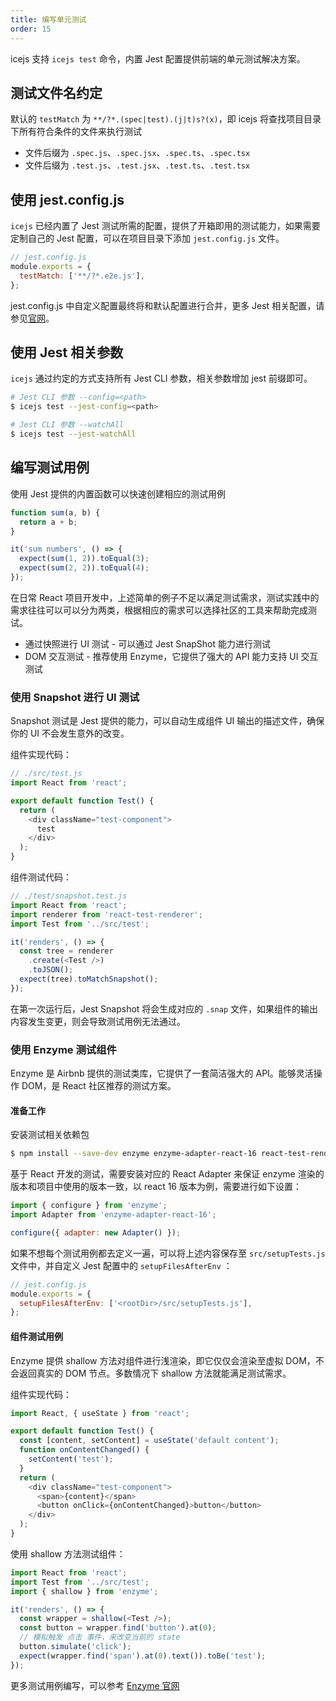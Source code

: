 ```yaml
---
title: 编写单元测试
order: 15
---
```


icejs 支持 `icejs test` 命令，内置 Jest 配置提供前端的单元测试解决方案。

## 测试文件名约定

默认的 `testMatch` 为 `**/?*.(spec|test).(j|t)s?(x)`，即 icejs 将查找项目目录下所有符合条件的文件来执行测试

* 文件后缀为 `.spec.js`、`.spec.jsx`、`.spec.ts`、`.spec.tsx`
* 文件后缀为 `.test.js`、`.test.jsx`、`.test.ts`、`.test.tsx`

## 使用 jest.config.js

`icejs` 已经内置了 Jest 测试所需的配置，提供了开箱即用的测试能力，如果需要定制自己的 Jest 配置，可以在项目目录下添加 `jest.config.js` 文件。

```js
// jest.config.js
module.exports = {
  testMatch: ['**/?*.e2e.js'],
};
```

jest.config.js 中自定义配置最终将和默认配置进行合并，更多 Jest 相关配置，请参见[官网](https://jestjs.io/docs/en/configuration)。

## 使用 Jest 相关参数

`icejs` 通过约定的方式支持所有 Jest CLI 参数，相关参数增加 jest 前缀即可。

```bash
# Jest CLI 参数 --config=<path>
$ icejs test --jest-config=<path>

# Jest CLI 参数 --watchAll
$ icejs test --jest-watchAll
```

## 编写测试用例

使用 Jest 提供的内置函数可以快速创建相应的测试用例

```js
function sum(a, b) {
  return a + b;
}

it('sum numbers', () => {
  expect(sum(1, 2)).toEqual(3);
  expect(sum(2, 2)).toEqual(4);
});
```

在日常 React 项目开发中，上述简单的例子不足以满足测试需求，测试实践中的需求往往可以可以分为两类，根据相应的需求可以选择社区的工具来帮助完成测试。

* 通过快照进行 UI 测试 - 可以通过 Jest SnapShot 能力进行测试
* DOM 交互测试 - 推荐使用 Enzyme，它提供了强大的 API 能力支持 UI 交互测试

### 使用 Snapshot 进行 UI 测试

Snapshot 测试是 Jest 提供的能力，可以自动生成组件 UI 输出的描述文件，确保你的 UI 不会发生意外的改变。

组件实现代码：

```js
// ./src/test.js
import React from 'react';

export default function Test() {
  return (
    <div className="test-component">
      test
    </div>
  );
}
```

组件测试代码：

```js
// ./test/snapshot.test.js
import React from 'react';
import renderer from 'react-test-renderer';
import Test from '../src/test';

it('renders', () => {
  const tree = renderer
    .create(<Test />)
    .toJSON();
  expect(tree).toMatchSnapshot();
});
```

在第一次运行后，Jest Snapshot 将会生成对应的 `.snap` 文件，如果组件的输出内容发生变更，则会导致测试用例无法通过。

### 使用 Enzyme 测试组件

Enzyme 是 Airbnb 提供的测试类库，它提供了一套简洁强大的 API。能够灵活操作 DOM，是 React 社区推荐的测试方案。

#### 准备工作

安装测试相关依赖包

```bash
$ npm install --save-dev enzyme enzyme-adapter-react-16 react-test-renderer
```

基于 React 开发的测试，需要安装对应的 React Adapter 来保证 enzyme 渲染的版本和项目中使用的版本一致，以 react 16 版本为例，需要进行如下设置：

```js
import { configure } from 'enzyme';
import Adapter from 'enzyme-adapter-react-16';

configure({ adapter: new Adapter() });
```

如果不想每个测试用例都去定义一遍，可以将上述内容保存至 `src/setupTests.js` 文件中，并自定义 Jest 配置中的 `setupFilesAfterEnv` ：

```js
// jest.config.js
module.exports = {
  setupFilesAfterEnv: ['<rootDir>/src/setupTests.js'],
};
```

#### 组件测试用例

Enzyme 提供 shallow 方法对组件进行浅渲染，即它仅仅会渲染至虚拟 DOM，不会返回真实的 DOM 节点。多数情况下 shallow 方法就能满足测试需求。

组件实现代码：

```js
import React, { useState } from 'react';

export default function Test() {
  const [content, setContent] = useState('default content');
  function onContentChanged() {
    setContent('test');
  }
  return (
    <div className="test-component">
      <span>{content}</span>
      <button onClick={onContentChanged}>button</button>
    </div>
  );
}
```

使用 shallow 方法测试组件：

```js
import React from 'react';
import Test from '../src/test';
import { shallow } from 'enzyme';

it('renders', () => {
  const wrapper = shallow(<Test />);
  const button = wrapper.find('button').at(0);
  // 模拟触发 点击 事件，来改变当前的 state
  button.simulate('click');
  expect(wrapper.find('span').at(0).text()).toBe('test');
});
```

更多测试用例编写，可以参考 [Enzyme 官网](https://airbnb.io/enzyme/)
